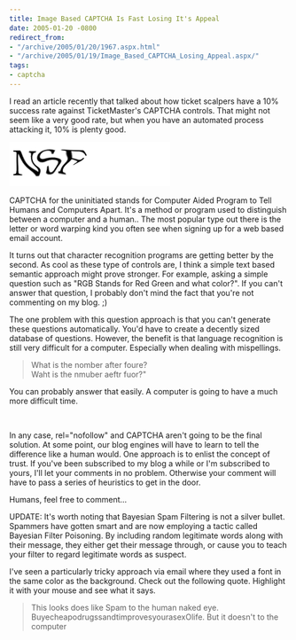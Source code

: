 ```yaml
---
title: Image Based CAPTCHA Is Fast Losing It's Appeal
date: 2005-01-20 -0800
redirect_from:
- "/archive/2005/01/20/1967.aspx.html"
- "/archive/2005/01/19/Image_Based_CAPTCHA_Losing_Appeal.aspx/"
tags:
- captcha
---
```


I read an article recently that talked about how ticket scalpers have a 10% success rate against TicketMaster's CAPTCHA controls. That might not seem like a very good rate, but when you have an automated process attacking it, 10% is plenty good.

![NSF](/images/CAPTCHA.jpg)

CAPTCHA for the uninitiated stands for Computer Aided Program to Tell Humans and Computers Apart. It's a method or program used to distinguish between a computer and a human.. The most popular type out there is the letter or word warping kind you often see when signing up for a web based email account.

It turns out that character recognition programs are getting better by the second. As cool as these type of controls are, I think a simple text
based semantic approach might prove stronger. For example, asking a simple question such as "RGB Stands for Red Green and what color?". If
you can't answer that question, I probably don't mind the fact that you're not commenting on my blog. ;)

The one problem with this question approach is that you can't generate these questions automatically. You'd have to create a decently sized
database of questions. However, the benefit is that language recognition is still very difficult for a computer. Especially when dealing with
mispellings.

> What is the nomber after foure?\
>  Waht is the nmuber aeftr fuor?"

You can probably answer that easily. A computer is going to have a much more difficult time.

 

In any case, rel="nofollow" and CAPTCHA aren't going to be the final solution. At some point, our blog engines will have to learn to tell the
difference like a human would. One approach is to enlist the concept of trust. If you've been subscribed to my blog a while or I'm subscribed to
yours, I'll let your comments in no problem. Otherwise your comment will have to pass a series of heuristics to get in the door.

Humans, feel free to comment...

UPDATE: It's worth noting that Bayesian Spam Filtering is not a silver bullet. Spammers have gotten smart and are now employing a tactic called
Bayesian Filter Poisoning. By including random legitimate words along with their message, they either get their message through, or cause you
to teach your filter to regard legitimate words as suspect.

I've seen a particularly tricky approach via email where they used a font in the same color as the background. Check out the following quote.
Highlight it with your mouse and see what it says.

> This looks does like Spam to the human naked eye.
> BuyecheapodrugssandtimprovesyourasexOlife. But it doesn't to the
> computer
